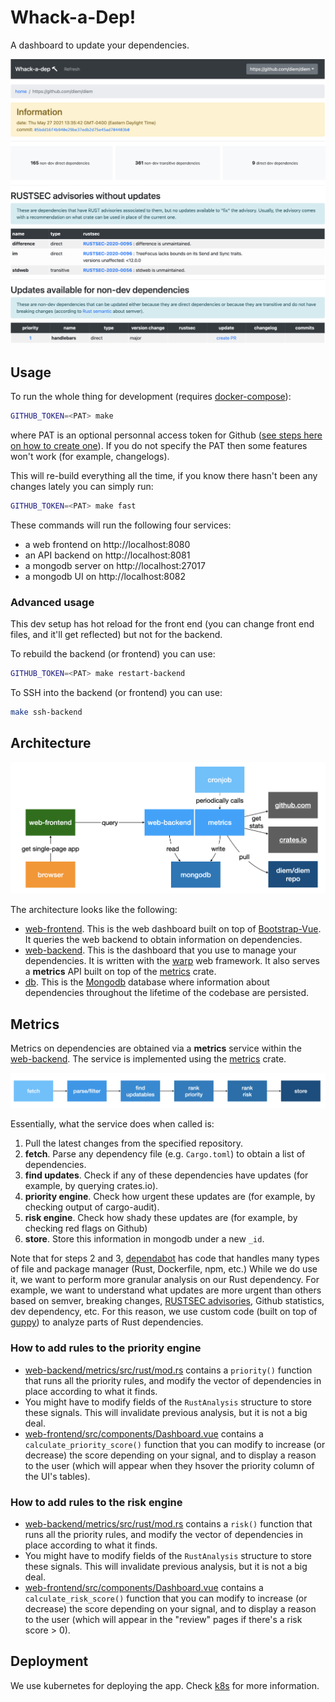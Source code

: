 # Whack-a-Dep!

A dashboard to update your dependencies.

![whackadep](whackadep.png)

## Usage

To run the whole thing for development (requires [docker-compose](https://docs.docker.com/compose/)):

```sh
GITHUB_TOKEN=<PAT> make
```

where PAT is an optional personnal access token for Github ([see steps here on how to create one](https://github.com/mimoo/cargo-dephell#usage)).
If you do not specify the PAT then some features won't work (for example, changelogs).

This will re-build everything all the time, if you know there hasn't been any changes lately you can simply run:

```sh
GITHUB_TOKEN=<PAT> make fast
```

These commands will run the following four services:

* a web frontend on http://localhost:8080
* an API backend on http://localhost:8081
* a mongodb server on http://localhost:27017
* a mongodb UI on http://localhost:8082

### Advanced usage

This dev setup has hot reload for the front end (you can change front end files, and it'll get reflected) but not for the backend.

To rebuild the backend (or frontend) you can use:

```sh
GITHUB_TOKEN=<PAT> make restart-backend
```

To SSH into the backend (or frontend) you can use:

```sh
make ssh-backend
```

## Architecture

![whackadep architecture](architecture.png)

The architecture looks like the following:

- [web-frontend](web-frontend). This is the web dashboard built on top of [Bootstrap-Vue](https://bootstrap-vue.org/). It queries the web backend to obtain information on dependencies.
- [web-backend](web-backend). This is the dashboard that you use to manage your dependencies. It is written with the [warp](https://docs.rs/warp) web framework. It also serves a **metrics** API built on top of the [metrics](web-backend/metrics) crate.
- [db](db). This is the [Mongodb](https://www.mongodb.com/) database where information about dependencies throughout the lifetime of the codebase are persisted.

## Metrics

Metrics on dependencies are obtained via a **metrics** service within the [web-backend](web-backend).
The service is implemented using the [metrics](web-backend/metrics) crate.

![metrics](metrics.png)

Essentially, what the service does when called is:

1. Pull the latest changes from the specified repository.
2. **fetch**. Parse any dependency file (e.g. `Cargo.toml`) to obtain a list of dependencies.
3. **find updates**. Check if any of these dependencies have updates (for example, by querying crates.io).
4. **priority engine**. Check how urgent these updates are (for example, by checking output of cargo-audit).
5. **risk engine**. Check how shady these updates are (for example, by checking red flags on Github)
6. **store**. Store this information in mongodb under a new `_id`.

Note that for steps 2 and 3, [dependabot](https://github.com/dependabot/dependabot-core/blob/e207e5810b/cargo/lib/dependabot/cargo/file_updater/manifest_updater.rb) has code that handles many types of file and package manager (Rust, Dockerfile, npm, etc.)
While we do use it, we want to perform more granular analysis on our Rust dependency.
For example, we want to understand what updates are more urgent than others based on semver, breaking changes, [RUSTSEC advisories](https://rustsec.org/), Github statistics, dev dependency, etc.
For this reason, we use custom code (built on top of [guppy](https://github.com/facebookincubator/cargo-guppy/)) to analyze parts of Rust dependencies.

### How to add rules to the priority engine

* [web-backend/metrics/src/rust/mod.rs](web-backend/metrics/src/rust/mod.rs) contains a `priority()` function that runs all the priority rules, and modify the vector of dependencies in place according to what it finds.
* You might have to modify fields of the `RustAnalysis` structure to store these signals. This will invalidate previous analysis, but it is not a big deal.
* [web-frontend/src/components/Dashboard.vue](web-frontend/src/engines/priority.js) contains a `calculate_priority_score()` function that you can modify to increase (or decrease) the score depending on your signal, and to display a reason to the user (which will appear when they hsover the priority column of the UI's tables).

### How to add rules to the risk engine

* [web-backend/metrics/src/rust/mod.rs](web-backend/metrics/src/rust/mod.rs) contains a `risk()` function that runs all the priority rules, and modify the vector of dependencies in place according to what it finds.
* You might have to modify fields of the `RustAnalysis` structure to store these signals. This will invalidate previous analysis, but it is not a big deal.
* [web-frontend/src/components/Dashboard.vue](web-frontend/src/engines/risk.js) contains a `calculate_risk_score()` function that you can modify to increase (or decrease) the score depending on your signal, and to display a reason to the user (which will appear in the "review" pages if there's a risk score > 0).

## Deployment

We use kubernetes for deploying the app. Check [k8s](k8s/) for more information.
